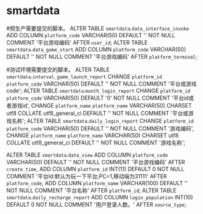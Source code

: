 # smartdata

#预生产需要提交的脚本。
ALTER TABLE `smartdata`.`data_interface_invoke` ADD COLUMN `platform_code` VARCHAR(50) DEFAULT '' NOT NULL COMMENT '平台游戏编码' AFTER `user_id`; 
ALTER TABLE `smartdata`.`data_game_start` ADD COLUMN `platform_code` VARCHAR(50) DEFAULT '' NOT NULL COMMENT '平台游戏编码' AFTER `platform_terminal`; 


#测试环境需要提交的脚本。
ALTER TABLE `smartdata`.`interval_game_launch_report` CHANGE `platform_id` `platform_code` VARCHAR(50) DEFAULT '' NOT NULL COMMENT '平台或游戏code'; 
ALTER TABLE `smartdata`.`month_login_report` CHANGE `platform_id` `platform_code` VARCHAR(50) DEFAULT '0' NOT NULL COMMENT '平台id或者游戏id', CHANGE `platform_name` `platform_name` VARCHAR(50) CHARSET utf8 COLLATE utf8_general_ci DEFAULT '' NOT NULL COMMENT '平台或游戏名称'; 
ALTER TABLE `smartdata`.`daily_login_report` CHANGE `platform_id` `platform_code` VARCHAR(50) DEFAULT '' NOT NULL COMMENT '游戏编码', CHANGE `platform_name` `platform_name` VARCHAR(50) CHARSET utf8 COLLATE utf8_general_ci DEFAULT '' NOT NULL COMMENT '游戏名称'; 

ALTER TABLE `smartdata`.`data_view` ADD COLUMN `platform_code` VARCHAR(50) DEFAULT '' NOT NULL COMMENT '平台游戏编码' AFTER `create_time`, ADD COLUMN `platform_id` INT(11) DEFAULT 0 NOT NULL COMMENT '平台Id:默认为玩一下平台;PC=1,移动端为31111' AFTER `platform_code`, ADD COLUMN `platform_name` VARCHAR(100) DEFAULT '' NOT NULL COMMENT '平台名称' AFTER `platform_id`; 
ALTER TABLE `smartdata`.`daily_recharge_report` ADD COLUMN `login_population` INT(10) DEFAULT 0 NOT NULL COMMENT '用户登录人数。' AFTER `source_type`; 